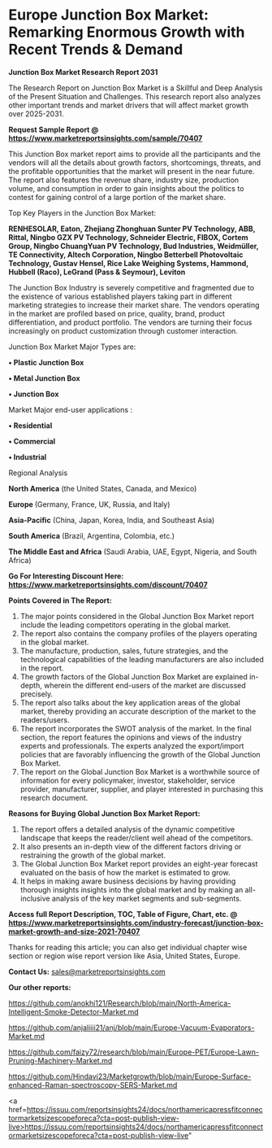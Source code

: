 # Europe Junction Box Market: Remarking Enormous Growth with Recent Trends & Demand

<strong>Junction Box Market Research Report 2031</strong>

The Research Report on Junction Box Market is a Skillful and Deep Analysis of the Present Situation and Challenges. This research report also analyzes other important trends and market drivers that will affect market growth over 2025-2031.

<strong>Request Sample Report @ <a href=https://www.marketreportsinsights.com/sample/70407>https://www.marketreportsinsights.com/sample/70407</a></strong>

This Junction Box market report aims to provide all the participants and the vendors will all the details about growth factors, shortcomings, threats, and the profitable opportunities that the market will present in the near future. The report also features the revenue share, industry size, production volume, and consumption in order to gain insights about the politics to contest for gaining control of a large portion of the market share.

Top Key Players in the Junction Box Market:

<strong>RENHESOLAR, Eaton, Zhejiang Zhonghuan Sunter PV Technology, ABB, Rittal, Ningbo GZX PV Technology, Schneider Electric, FIBOX, Cortem Group, Ningbo ChuangYuan PV Technology, Bud Industries, Weidmüller, TE Connectivity, Altech Corporation, Ningbo Betterbell Photovoltaic Technology, Gustav Hensel, Rice Lake Weighing Systems, Hammond, Hubbell (Raco), LeGrand (Pass & Seymour), Leviton</strong>

The Junction Box Industry is severely competitive and fragmented due to the existence of various established players taking part in different marketing strategies to increase their market share. The vendors operating in the market are profiled based on price, quality, brand, product differentiation, and product portfolio. The vendors are turning their focus increasingly on product customization through customer interaction.

Junction Box Market Major Types are:

<strong>• Plastic Junction Box

• Metal Junction Box

• Junction Box</strong>

Market Major end-user applications :

<strong>• Residential

• Commercial

• Industrial</strong>

Regional Analysis

</u><strong><b>North America</b></strong> (the United States, Canada, and Mexico)

<strong><b>Europe </b></strong>(Germany, France, UK, Russia, and Italy)

<strong><b>Asia-Pacific</b></strong> (China, Japan, Korea, India, and Southeast Asia)

<strong><b>South America</b></strong> (Brazil, Argentina, Colombia, etc.)

<strong><b>The Middle East and Africa</b></strong> (Saudi Arabia, UAE, Egypt, Nigeria, and South Africa)

<strong>Go For Interesting Discount Here: <a href=https://www.marketreportsinsights.com/discount/70407>https://www.marketreportsinsights.com/discount/70407</a></strong>

<strong>Points Covered in The Report:</strong>
<ol>
  <li>The major points considered in the Global Junction Box Market report include the leading competitors operating in the global market.</li>
  <li>The report also contains the company profiles of the players operating in the global market.</li>
  <li>The manufacture, production, sales, future strategies, and the technological capabilities of the leading manufacturers are also included in the report.</li>
  <li>The growth factors of the Global Junction Box Market are explained in-depth, wherein the different end-users of the market are discussed precisely.</li>
  <li>The report also talks about the key application areas of the global market, thereby providing an accurate description of the market to the readers/users.</li>
  <li>The report incorporates the SWOT analysis of the market. In the final section, the report features the opinions and views of the industry experts and professionals. The experts analyzed the export/import policies that are favorably influencing the growth of the Global Junction Box Market.</li>
  <li>The report on the Global Junction Box Market is a worthwhile source of information for every policymaker, investor, stakeholder, service provider, manufacturer, supplier, and player interested in purchasing this research document.</li>
</ol>
<strong>Reasons for Buying Global Junction Box Market Report:</strong>

<ol>
  <li>The report offers a detailed analysis of the dynamic competitive landscape that keeps the reader/client well ahead of the competitors.</li>
  <li>It also presents an in-depth view of the different factors driving or restraining the growth of the global market.</li>
  <li>The Global Junction Box Market report provides an eight-year forecast evaluated on the basis of how the market is estimated to grow.</li>
  <li>It helps in making aware business decisions by having providing thorough insights insights into the global market and by making an all-inclusive analysis of the key market segments and sub-segments.</li>
</ol>
<strong>Access full Report Description, TOC, Table of Figure, Chart, etc. @ <a href=https://www.marketreportsinsights.com/industry-forecast/junction-box-market-growth-and-size-2021-70407>https://www.marketreportsinsights.com/industry-forecast/junction-box-market-growth-and-size-2021-70407</a></strong>


Thanks for reading this article; you can also get individual chapter wise section or region wise report version like Asia, United States, Europe.

<strong>Contact Us:</strong>
sales@marketreportsinsights.com

<strong>Our other reports:</strong>

<a href=https://github.com/anokhi121/Research/blob/main/North-America-Intelligent-Smoke-Detector-Market.md>https://github.com/anokhi121/Research/blob/main/North-America-Intelligent-Smoke-Detector-Market.md</a>

<a href=https://github.com/anjaliiii21/anj/blob/main/Europe-Vacuum-Evaporators-Market.md>https://github.com/anjaliiii21/anj/blob/main/Europe-Vacuum-Evaporators-Market.md</a>

<a href=https://github.com/faizy72/research/blob/main/Europe-PET/Europe-Lawn-Pruning-Machinery-Market.md>https://github.com/faizy72/research/blob/main/Europe-PET/Europe-Lawn-Pruning-Machinery-Market.md</a>

<a href=https://github.com/Hindavi23/Marketgrowth/blob/main/Europe-Surface-enhanced-Raman-spectroscopy-SERS-Market.md>https://github.com/Hindavi23/Marketgrowth/blob/main/Europe-Surface-enhanced-Raman-spectroscopy-SERS-Market.md</a>

<a href=https://issuu.com/reportsinsights24/docs/northamericapressfitconnectormarketsizescopeforeca?cta=post-publish-view-live>https://issuu.com/reportsinsights24/docs/northamericapressfitconnectormarketsizescopeforeca?cta=post-publish-view-live</a>"
